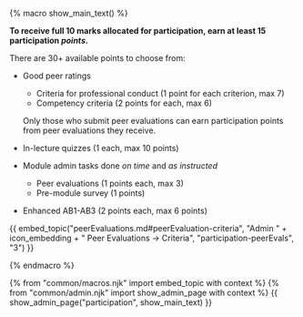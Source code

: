 {% macro show_main_text() %}
<div id="main">

**To receive full 10 marks allocated for participation, earn at least 15 participation _points_.**

There are 30+ available points to choose from:

* <tooltip content="No `Below Average`/`Poor` ratings">Good peer ratings</tooltip>
  * Criteria for professional conduct (1 point for each criterion, max 7)
  * Competency criteria (2 points for each, max 6)
  <box type="warning">

  Only those who submit peer evaluations can earn participation points from peer evaluations they receive.
  </box>
* In-lecture quizzes (1 each, max 10 points)
* Module admin tasks done _on time_ and _as instructed_
  * Peer evaluations (1 points each, max 3)
  * Pre-module survey (1 points)
* Enhanced AB1-AB3 (2 points each, max 6 points)


{{ embed_topic("peerEvaluations.md#peerEvaluation-criteria", "Admin " + icon_embedding + " Peer Evaluations → Criteria", "participation-peerEvals", "3") }}

</div>
{% endmacro %}

{% from "common/macros.njk" import embed_topic with context %}
{% from "common/admin.njk" import show_admin_page with context %}
{{ show_admin_page("participation", show_main_text) }}
